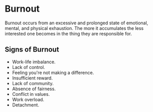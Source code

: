 # Burnout

Burnout occurs from an excessive and prolonged state of emotional, mental, and physical exhaustion. The more it
accumulates the less interested one becomes in the thing they are responsible for.

## Signs of Burnout

- Work-life imbalance.
- Lack of control.
- Feeling you're not making a difference.
- Insufficient reward.
- Lack of community.
- Absence of fairness.
- Conflict in values.
- Work overload.
- Detachment.
